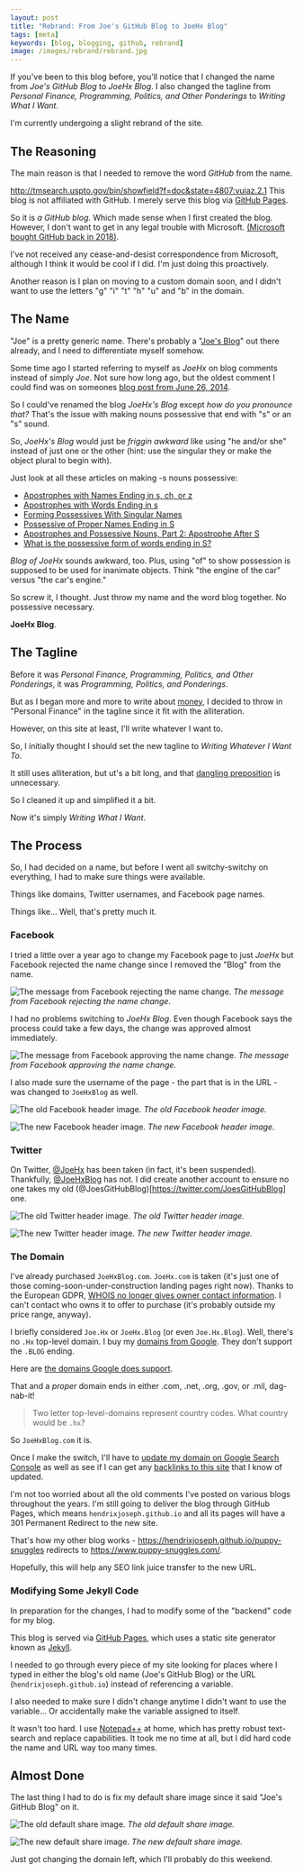 ```yaml
---
layout: post
title: "Rebrand: From Joe's GitHub Blog to JoeHx Blog"
tags: [meta]
keywords: [blog, blogging, github, rebrand]
image: /images/rebrand/rebrand.jpg
---
```


If you've been to this blog before, you'll notice that I changed the name from *Joe's GitHub Blog* to *JoeHx Blog*. I also changed the tagline from *Personal Finance, Programming, Politics, and Other Ponderings* to *Writing What I Want*.

I'm currently undergoing a slight rebrand of the site.

## The Reasoning

The main reason is that I needed to remove the word *GitHub* from the name.

http://tmsearch.uspto.gov/bin/showfield?f=doc&state=4807:vuiaz.2.1
This blog is not affiliated with GitHub. I merely serve this blog via [GitHub Pages](https://pages.github.com/).

So it is *a GitHub blog*. Which made sense when I first created the blog. However, I don't want to get in any legal trouble with Microsoft. [(Microsoft bought GitHub back in 2018)](https://news.microsoft.com/2018/06/04/microsoft-to-acquire-github-for-7-5-billion/).

I've not received any cease-and-desist correspondence from Microsoft, although I think it would be cool if I did. I'm just doing this proactively.

Another reason is I plan on moving to a custom domain soon, and I didn't want to use the letters "g" "i" "t" "h" "u" and "b" in the domain.

## The Name

"Joe" is a pretty generic name. There's probably a "[Joe's Blog](https://www.google.com/search?q=joe's+blog)" out there already, and I need to differentiate myself somehow.

Some time ago I started referring to myself as *JoeHx* on blog comments instead of simply *Joe*. Not sure how long ago, but the oldest comment I could find was on someones [blog post from June 26, 2014](https://clubthrifty.com/worst-money-mistakes/#comment-500025).

So I could've renamed the blog *JoeHx's Blog* except *how do you pronounce that?* That's the issue with making nouns possessive that end with "s" or an "s" sound.

So, *JoeHx's Blog* would just be *friggin awkward* like using "he and/or she" instead of just one or the other (hint: use the singular they or make the object plural to begin with).

Just look at all these articles on making -s nouns possessive:

* [Apostrophes with Names Ending in s, ch, or z](https://data.grammarbook.com/blog/apostrophes/apostrophes-with-names-ending-in-s-ch-or-z/)
* [Apostrophes with Words Ending in s](https://data.grammarbook.com/blog/apostrophes/apostrophes-with-words-ending-in-s/)
* [Forming Possessives With Singular Names](https://blog.apastyle.org/apastyle/2013/06/forming-possessives-with-singular-names.html)
* [Possessive of Proper Names Ending in S](https://www.dailywritingtips.com/possessive-of-proper-names-ending-in-s/)
* [Apostrophes and Possessive Nouns, Part 2: Apostrophe After S](https://magoosh.com/toefl/2016/apostrophes-and-possessive-nouns-part-2-apostrophe-after-s/)
* [What is the possessive form of words ending in S?](https://www.quora.com/What-is-the-possessive-form-of-words-ending-in-S)

*Blog of JoeHx* sounds awkward, too. Plus, using "of" to show possession is supposed to be used for inanimate objects. Think "the engine of the car" versus "the car's engine."

So screw it, I thought. Just throw my name and the word blog together. No possessive necessary.

**JoeHx Blog**.

## The Tagline

Before it was *Personal Finance, Programming, Politics, and Other Ponderings*, it was *Programming, Politics, and Ponderings*.

But as I began more and more to write about [money](https://hendrixjoseph.github.io/tags/#money), I decided to throw in "Personal Finance" in the tagline since it fit with the alliteration.

However, on this site at least, I'll write whatever I want to.

So, I initially thought I should set the new tagline to *Writing Whatever I Want To*.

It still uses alliteration, but ut's a bit long, and that [dangling preposition](https://en.wikipedia.org/wiki/Preposition_stranding) is unnecessary.

So I cleaned it up and simplified it a bit.

Now it's simply *Writing What I Want*.

## The Process

So, I had decided on a name, but before I went all switchy-switchy on everything, I had to make sure things were available.

Things like domains, Twitter usernames, and Facebook page names.

Things like... Well, that's pretty much it.

### Facebook

I tried a little over a year ago to change my Facebook page to just *JoeHx* but Facebook rejected the name change since I removed the "Blog" from the name.

![The message from Facebook rejecting the name change.](/images/rebrand/facebook-reject-name-change-message.png)
*The message from Facebook rejecting the name change.*

I had no problems switching to *JoeHx Blog*. Even though Facebook says the process could take a few days, the change was approved almost immediately.

![The message from Facebook approving the name change.](/images/rebrand/facebook-approve-name-change-message.png)
*The message from Facebook approving the name change.*

I also made sure the username of the page - the part that is in the URL - was changed to `JoeHxBlog` as well.

![The old Facebook header image.](/images/rebrand/old-facebook.jpg)
*The old Facebook header image.*

![The new Facebook header image.](/images/rebrand/facebook.png)
*The new Facebook header image.*

### Twitter

On Twitter, [@JoeHx](https://twitter.com/JoeHx) has been taken (in fact, it's been suspended). Thankfully, [@JoeHxBlog](https://twitter.com/JoeHxBlog) has not. I did create another account to ensure no one takes my old (@JoesGitHubBlog)[https://twitter.com/JoesGitHubBlog] one.

![The old Twitter header image.](/images/rebrand/old-twitter.jpg)
*The old Twitter header image.*

![The new Twitter header image.](/images/rebrand/twitter.png)
*The new Twitter header image.*

### The Domain

I've already purchased `JoeHxBlog.com`. `JoeHx.com` is taken (it's just one of those coming-soon-under-construction landing pages right now). Thanks to the European GDPR, [WHOIS no longer gives owner contact information](https://www.plagiarismtoday.com/2018/05/17/the-quiet-death-of-whois/). I can't contact who owns it to offer to purchase (it's probably outside my price range, anyway).

I briefly considered `Joe.Hx` or `JoeHx.Blog` (or even `Joe.Hx.Blog`). Well, there's no `.Hx` top-level domain. I buy my [domains from Google](https://domains.google/). They don't support the `.BLOG` ending.

Here are [the domains Google does support](https://support.google.com/domains/answer/6010092).

That and a *proper* domain ends in either .com, .net, .org, .gov, or .mil, dag-nab-it!

> Two letter top-level-domains represent country codes. What country would be `.hx`?

So `JoeHxBlog.com` it is.

Once I make the switch, I'll have to [update my domain on Google Search Console](https://support.google.com/webmasters/answer/6033049) as well as see if I can get any [backlinks to this site](https://hendrixjoseph.github.io/featured/) that I know of updated.

I'm not too worried about all the old comments I've posted on various blogs throughout the years. I'm still going to deliver the blog through GitHub Pages, which means `hendrixjoseph.github.io` and all its pages will have a 301 Permanent Redirect to the new site.

That's how my other blog works - https://hendrixjoseph.github.io/puppy-snuggles redirects to https://www.puppy-snuggles.com/.

Hopefully, this will help any SEO link juice transfer to the new URL.

### Modifying Some Jekyll Code

In preparation for the changes, I had to modify some of the "backend" code for my blog.

This blog is served via [GitHub Pages](https://pages.github.com/), which uses a static site generator known as [Jekyll](https://jekyllrb.com/).

I needed to go through every piece of my site looking for places where I typed in either the blog's old name (Joe's GitHub Blog) or the URL (`hendrixjoseph.github.io`) instead of referencing a variable.

I also needed to make sure I didn't change anytime I didn't want to use the variable... Or accidentally make the variable assigned to itself.

It wasn't too hard. I use [Notepad++](https://notepad-plus-plus.org/) at home, which has pretty robust text-search and replace capabilities. It took me no time at all, but I did hard code the name and URL way too many times.

## Almost Done

The last thing I had to do is fix my default share image since it said "Joe's GitHub Blog" on it.

![The old default share image.](/images/rebrand/old-index-cover.png)
*The old default share image.*

![The new default share image.](/images/rebrand/index-cover.png)
*The new default share image.*

Just got changing the domain left, which I'll probably do this weekend.